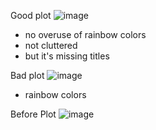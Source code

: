 Good plot
![image](https://github.com/ChrisT142/FDSFE_CTran/assets/144075367/b4aca9e1-5000-48f4-8224-9ab565545d63)
- no overuse of rainbow colors
- not cluttered
- but it's missing titles 

Bad plot
![image](https://github.com/ChrisT142/FDSFE_CTran/assets/144075367/3e2cfd6d-0d6d-4213-8af9-538c35d9edab)
- rainbow colors





Before Plot 
![image](https://github.com/ChrisT142/FDSFE_CTran/assets/144075367/ffcf6fc7-7cec-40b5-90f5-971f724b8f8c)


